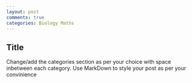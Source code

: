 ```yaml
---
layout: post
comments: true
categories: Biology Maths
---
```

## Title
Change/add the categories section as per your choice with space inbetween each category. Use MarkDown to style your post as per your convinience
